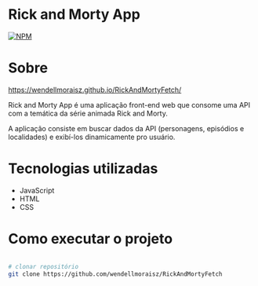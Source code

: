 # Rick and Morty App
[![NPM](https://img.shields.io/npm/l/react)](https://github.com/wendellmoraisz/RickAndMortyFetch/blob/main/LICENSE)

# Sobre

https://wendellmoraisz.github.io/RickAndMortyFetch/

Rick and Morty App é uma aplicação front-end web que consome uma API com a temática da série animada Rick and Morty.

A aplicação consiste em buscar dados da API (personagens, episódios e localidades) e exibí-los dinamicamente pro usuário.

# Tecnologias utilizadas
- JavaScript
- HTML
- CSS

# Como executar o projeto

```bash

# clonar repositório
git clone https://github.com/wendellmoraisz/RickAndMortyFetch
